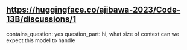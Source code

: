## https://huggingface.co/ajibawa-2023/Code-13B/discussions/1

contains_question: yes
question_part: hi, what size of context can we expect this model to handle 